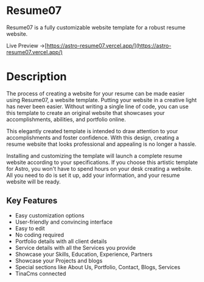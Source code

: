 # Resume07

Resume07 is a fully customizable website template for a robust resume website.

Live Preview ->[https://astro-resume07.vercel.app/](https://astro-resume07.vercel.app/)

# Description

The process of creating a website for your resume can be made easier using Resume07, a website template. Putting your website in a creative light has never been easier. Without writing a single line of code, you can use this template to create an original website that showcases your accomplishments, abilities, and portfolio online.

This elegantly created template is intended to draw attention to your accomplishments and foster confidence. With this design, creating a resume website that looks professional and appealing is no longer a hassle.

Installing and customizing the template will launch a complete resume website according to your specifications. If you choose this artistic template for Astro, you won't have to spend hours on your desk creating a website. All you need to do is set it up, add your information, and your resume website will be ready.

## Key Features

- Easy customization options
- User-friendly and convincing interface
- Easy to edit
- No coding required
- Portfolio details with all client details
- Service details with all the Services you provide
- Showcase your Skills, Education, Experience, Partners
- Showcase your Projects and blogs
- Special sections like About Us, Portfolio, Contact, Blogs, Services
- TinaCms connected
